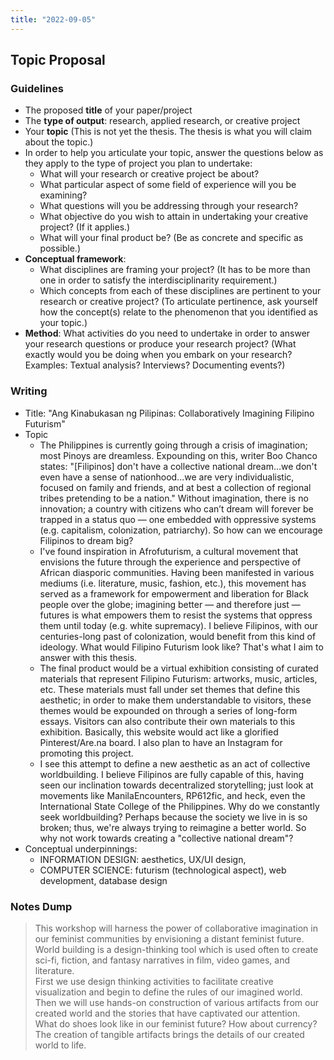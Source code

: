 ```yaml
---
title: "2022-09-05"
---
```

## Topic Proposal
### Guidelines
-   The proposed **title** of your paper/project
-   The **type of output**: research, applied research, or creative project
-   Your **topic** (This is not yet the thesis. The thesis is what you will claim about the topic.)
-   In order to help you articulate your topic, answer the questions below as they apply to the type of project you plan to undertake:
    -   What will your research or creative project be about?
    -   What particular aspect of some field of experience will you be examining? 
    -   What questions will you be addressing through your research? 
    -   What objective do you wish to attain in undertaking your creative project? (If it applies.)
    -   What will your final product be? (Be as concrete and specific as possible.)
-   **Conceptual framework**: 
    -   What disciplines are framing your project? (It has to be more than one in order to satisfy the interdisciplinarity requirement.)
    -   Which concepts from each of these disciplines are pertinent to your research or creative project? (To articulate pertinence, ask yourself how the concept(s) relate to the phenomenon that you identified as your topic.)
-   **Method**: What activities do you need to undertake in order to answer your research questions or produce your research project? (What exactly would you be doing when you embark on your research? Examples: Textual analysis? Interviews? Documenting events?)

### Writing

- Title: "Ang Kinabukasan ng Pilipinas: Collaboratively Imagining Filipino Futurism"
- Topic
	- The Philippines is currently going through a crisis of imagination; most Pinoys are dreamless. Expounding on this, writer Boo Chanco states: "[Filipinos] don't have a collective national dream...we don't even have a sense of nationhood...we are very individualistic, focused on family and friends, and at best a collection of regional tribes pretending to be a nation." Without imagination, there is no innovation; a country with citizens who can’t dream will forever be trapped in a status quo — one embedded with oppressive systems (e.g. capitalism, colonization, patriarchy). So how can we encourage Filipinos to dream big?
	- I've found inspiration in Afrofuturism, a cultural movement that envisions the future through the experience and perspective of African diasporic communities. Having been manifested in various mediums (i.e. literature, music, fashion, etc.), this movement has served as a framework for empowerment and liberation for Black people over the globe; imagining better  — and therefore just — futures is what empowers them to resist the systems that oppress them until today (e.g. white supremacy). I believe Filipinos, with our centuries-long past of colonization, would benefit from this kind of ideology. What would Filipino Futurism look like? That's what I aim to answer with this thesis.
	- The final product would be a virtual exhibition consisting of curated materials that represent Filipino Futurism: artworks, music, articles, etc. These materials must fall under set themes that define this aesthetic; in order to make them understandable to visitors, these themes would be expounded on through a series of long-form essays. Visitors can also contribute their own materials to this exhibition. Basically, this website would act like a glorified Pinterest/Are.na board. I also plan to have an Instagram for promoting this project.
	- I see this attempt to define a new aesthetic as an act of collective worldbuilding. I believe Filipinos are fully capable of this, having seen our inclination towards decentralized storytelling; just look at movements like ManilaEncounters, RP612fic, and heck, even the International State College of the Philippines. Why do we constantly seek worldbuilding? Perhaps because the society we live in is so broken; thus, we're always trying to reimagine a better world. So why not work towards creating a "collective national dream"?
- Conceptual underpinnings:
	- INFORMATION DESIGN: aesthetics, UX/UI design, 
	- COMPUTER SCIENCE: futurism (technological aspect), web development, database design

### Notes Dump
> This workshop will harness the power of collaborative imagination in our feminist communities by envisioning a distant feminist future. World building is a design-thinking tool which is used often to create sci-fi, fiction, and fantasy narratives in film, video games, and literature.  
First we use design thinking activities to facilitate creative visualization and begin to define the rules of our imagined world. Then we will use hands-on construction of various artifacts from our created world and the stories that have captivated our attention.  
What do shoes look like in our feminist future? How about currency? The creation of tangible artifacts brings the details of our created world to life.